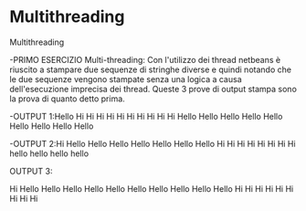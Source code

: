 # Multithreading
Multithreading

-PRIMO ESERCIZIO Multi-threading: Con l'utilizzo dei thread netbeans è  riuscito a stampare due sequenze di stringhe diverse e quindi notando che le due sequenze vengono stampate senza una logica a causa dell'esecuzione imprecisa dei thread. Queste 3 prove di output stampa sono la prova di quanto detto prima. 

-OUTPUT 1:Hello
Hi
Hi
Hi
Hi
Hi
Hi
Hi
Hi
Hi
Hi
Hello
Hello
Hello
Hello
Hello
Hello
Hello
Hello
Hello

-OUTPUT 2:Hi
Hello
Hello
Hello
Hello
Hello
Hello
Hello
Hi
Hi
Hi
Hi
Hi
Hi
Hi
Hi 
hello hello hello hello

OUTPUT 3:

Hi
Hello
Hello
Hello
Hello
Hello
Hello
Hello
Hello
Hello
Hello
Hi
Hi
Hi
Hi
Hi
Hi
Hi
Hi
Hi
